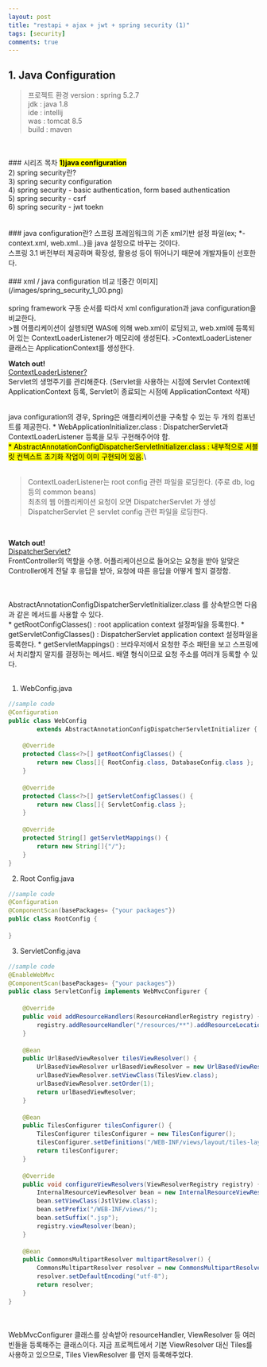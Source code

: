 ```yaml
---
layout: post
title: "restapi + ajax + jwt + spring security (1)"
tags: [security]
comments: true
---
```


## 1. Java Configuration

>프로젝트 환경
>version : spring 5.2.7<br>
>jdk : java 1.8<br>
>ide : intellij<br>
>was : tomcat 8.5<br>
>build : maven<br>

<br>
<br>
### 시리즈 목차
<mark><strong>1)java configuration</strong></mark><br>
2) spring security란?<br>
3) spring security configuration<br>
4) spring security - basic authentication, form based authentication<br>
5) spring security - csrf<br>
6) spring security - jwt toekn<br> 
<br>
<br>
### java configuration란?
스프링 프레임워크의 기존 xml기반 설정 파일(ex; *-context.xml, web.xml...)을 java 설정으로 바꾸는 것이다.<br> 
스프링 3.1 버전부터 제공하며 확장성, 활용성 등이 뛰어나기 때문에 개발자들이 선호한다.
<br>
<br>
### xml / java configuration 비교
![중간 이미지](/images/spring_security_1_00.png)
<br>
<br>
spring framework 구동 순서를 따라서 xml configuration과 java configuration을 비교한다.
<br>
>웹 어플리케이션이 실행되면 WAS에 의해 web.xml이 로딩되고, web.xml에 등록되어 있는 ContextLoaderListener가 메모리에 생성된다.
>ContextLoaderListener 클래스는 ApplicationContext를 생성한다. 
<br>
<p class="notice--info">
<strong>Watch out!</strong><br> 
 <u>ContextLoaderListener?</u><br> 
Servlet의 생명주기를 관리해준다.
(Servlet을 사용하는 시점에 Servlet Context에 ApplicationContext 등록, Servlet이 종료되는 시점에 ApplicationContext 삭제)
</p>
<br>
java configuration의 경우, Spring은 애플리케이션을 구축할 수 있는 두 개의 컴포넌트를 제공한다.
* WebApplicationInitializer.class :  DispatcherServlet과 ContextLoaderListener 등록을 모두 구현해주어야 함.<br>
<mark>* AbstractAnnotationConfigDispatcherServletInitializer.class : 내부적으로 서블릿 컨텍스트 초기화 작업이 이미 구현되어 있음.</mark>\
<br>
<br>
                               
>ContextLoaderListener는 root config 관련 파일을 로딩한다. (주로 db, log 등의 common beans)<br>
>최초의 웹 어플리케이션 요청이 오면 DispatcherServlet 가 생성<br>
>DispatcherServlet 은 servlet config 관련 파일을 로딩한다.<br>

<br>
<p class="notice--info">
<strong>Watch out!</strong><br> 
<u>DispatcherServlet?</u><br> 
FrontController의 역할을 수행. 어플리케이션으로 들어오는 요청을 받아 알맞은 Controller에게 전달 후 응답을 받아, 요청에 따른 응답을 어떻게 할지 결정함.
</p>
<br>
<br>
AbstractAnnotationConfigDispatcherServletInitializer.class 를 상속받으면 다음과 같은 메서드를 사용할 수 있다.
<br>
* getRootConfigClasses() : root application context 설정파일을 등록한다.
* getServletConfigClasses() : DispatcherServlet application context 설정파일을 등록한다.
* getServletMappings() : 브라우저에서 요청한 주소 패턴을 보고 스프링에서 처리할지 말지를 결정하는 메서드. 배열 형식이므로 요청 주소를 여러개 등록할 수 있다.
<br>
<br>

1. WebConfig.java

```java
//sample code
@Configuration 
public class WebConfig 
        extends AbstractAnnotationConfigDispatcherServletInitializer {
    
    @Override
    protected Class<?>[] getRootConfigClasses() {
        return new Class[]{ RootConfig.class, DatabaseConfig.class };
    }

    @Override
    protected Class<?>[] getServletConfigClasses() {
        return new Class[]{ ServletConfig.class };
    }

    @Override
    protected String[] getServletMappings() {
        return new String[]{"/"};
    }
}
```

2. Root Config.java

```java
//sample code
@Configuration
@ComponentScan(basePackages= {"your packages"})
public class RootConfig {

}
```

3. ServletConfig.java

```java
//sample code
@EnableWebMvc
@ComponentScan(basePackages= {"your packages"})
public class ServletConfig implements WebMvcConfigurer {

    @Override
    public void addResourceHandlers(ResourceHandlerRegistry registry) {
        registry.addResourceHandler("/resources/**").addResourceLocations("/resources/");
    }

    @Bean
    public UrlBasedViewResolver tilesViewResolver() {
        UrlBasedViewResolver urlBasedViewResolver = new UrlBasedViewResolver();
        urlBasedViewResolver.setViewClass(TilesView.class);
        urlBasedViewResolver.setOrder(1);
        return urlBasedViewResolver;
    }

    @Bean
    public TilesConfigurer tilesConfigurer() {
        TilesConfigurer tilesConfigurer = new TilesConfigurer();
        tilesConfigurer.setDefinitions("/WEB-INF/views/layout/tiles-layout.xml");
        return tilesConfigurer;
    }

    @Override
    public void configureViewResolvers(ViewResolverRegistry registry) {
        InternalResourceViewResolver bean = new InternalResourceViewResolver();
        bean.setViewClass(JstlView.class);
        bean.setPrefix("/WEB-INF/views/");
        bean.setSuffix(".jsp");
        registry.viewResolver(bean);
    }

    @Bean
    public CommonsMultipartResolver multipartResolver() {
        CommonsMultipartResolver resolver = new CommonsMultipartResolver();
        resolver.setDefaultEncoding("utf-8");
        return resolver;
    }
}
```
<br>
<br>
WebMvcConfigurer 클래스를 상속받아 resourceHandler, ViewResolver 등 여러 빈들을 등록해주는 클래스이다.
지금 프로젝트에서 기본 ViewResolver 대신 Tiles를 사용하고 있으므로, Tiles ViewResolver 를 먼저 등록해주었다.







